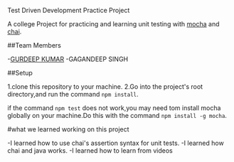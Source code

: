 Test Driven Development Practice Project

A college Project for practicing and learning unit testing with [mocha](https://mochajs.org/) and [chai](https://www.chaijs.com/).


##Team Members

-[GURDEEP KUMAR](https://github.com/Gurdeepkumar880/TDD-PRACTICE)
-GAGANDEEP SINGH

##Setup

1.clone this repository to your machine.
2.Go into the project's root directory,and run the command `npm install`.

if the command `npm test` does not work,you may need tom install mocha globally on your machine.Do this with the command `npm install -g mocha`.

#what we learned working on this project

-I learned how to use chai's assertion syntax for unit tests.
-I learned how chai and java works. 
-I learned how to learn from videos
